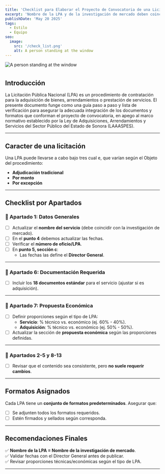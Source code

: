 ```yaml
---
title: 'Checklist para Elaborar el Proyecto de Convocatoria de una Licitación Pública Nacional (LPA)'
excerpt: 'Nombre de la LPA y de la investigación de mercado deben coincidir. Validar fechas del Resumen de Convocatoria antes de publicar. Revisar proporciones técnicas/económicas según el tipo de LPA.'
publishDate: 'May 20 2025'
tags:
  - Estilo
  - Equipo
seo:
  image:
    src: '/check_list.png'
    alt: A person standing at the window
---
```


![A person standing at the window](/check_list.png)

# 

## Introducción
La Licitación Pública Nacional (LPA) es un procedimiento de contratación para la adquisición de bienes, arrendamientos o prestación de servicios. El presente documento funge como una guía paso a paso y lista de verificación para asegurar la adecuada integración de los documentos y formatos que conforman el proyecto de convocatoria, en apego al marco normativo establecido por la Ley de Adquisiciones, Arrendamientos y Servicios del Sector Público del Estado de Sonora (LAAASPES).

---

## Caracter de una licitación
Una LPA puede llevarse a cabo bajo tres cual e, que varían según el Objeto del procedimiento:
- **Adjudicación tradicional**  
- **Por monto**  
- **Por excepción**  

---

## Checklist por Apartados

### 📌 Apartado 1: Datos Generales  
- [ ] Actualizar el **nombre del servicio** (debe coincidir con la investigación de mercado).
- [ ] En el **punto 4** debemos actualizar las fechas.
- [ ] Verificar el **número de oficio/LPA**.  
- [ ] En **punto 5, sección c**:  
  - Las fechas las define el **Director General**.  

---

### 📌 Apartado 6: Documentación Requerida  
- [ ] Incluir los **18 documentos estándar** para el servicio (ajustar si es adquisición).  

---

### 📌 Apartado 7: Propuesta Económica  
- [ ] Definir proporciones según el tipo de LPA:  
  - **Servicio**: % técnico vs. económico (ej. 60% - 40%).  
  - **Adquisición**: % técnico vs. económico (ej. 50% - 50%).  
- [ ] Actualizar la sección de **propuesta económica** según las proporciones definidas.  

---

### 📌 Apartados 2-5 y 8-13  
- [ ] Revisar que el contenido sea consistente, pero **no suele requerir cambios**.  

---

## Formatos Asignados  
Cada LPA tiene un **conjunto de formatos predeterminados**. Asegurar que:  
- [ ] Se adjunten todos los formatos requeridos.  
- [ ] Estén firmados y sellados según corresponda.  

---

## Recomendaciones Finales  
✅ **Nombre de la LPA = Nombre de la investigación de mercado**.  
✅ Validar fechas con el Director General antes de publicar.  
✅ Revisar proporciones técnicas/económicas según el tipo de LPA.  

---
